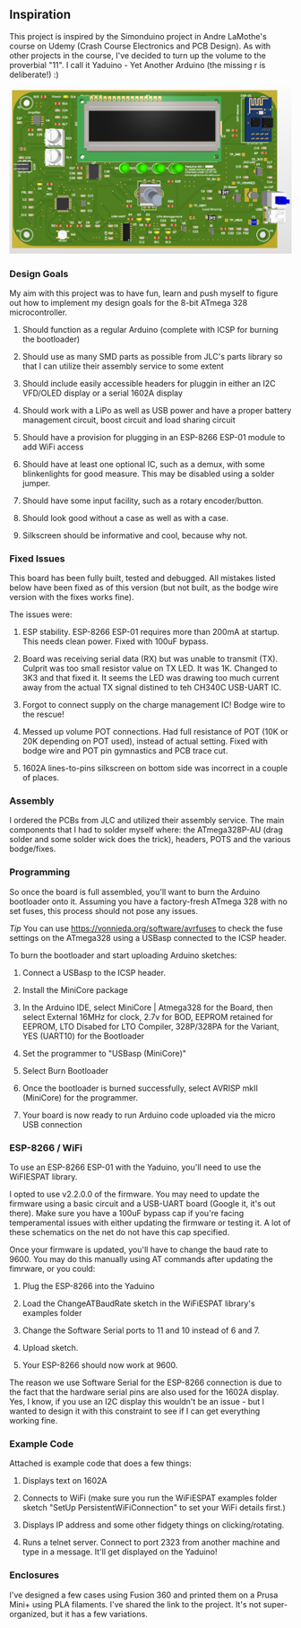 ## Inspiration
This project is inspired by the Simonduino project in Andre LaMothe's course on Udemy (Crash Course Electronics and PCB Design). As with other projects in the course, I've decided to turn up the volume to the proverbial "11". I call it 
Yaduino - Yet Another Arduino (the missing r is deliberate!) :)

![Top PCB image](https://github.com/hishamk/yaduino/blob/main/top.png?raw=true)

 
### Design Goals
My aim with this project was to have fun, learn and push myself to figure out how to implement my design goals for the 8-bit ATmega 328 microcontroller.

   

 1. Should function as a regular Arduino (complete with ICSP for burning
    the bootloader)

 2. Should use as many SMD parts as possible from JLC's parts library so
    that I can utilize their assembly service to some extent
    
 3.  Should include easily accessible headers for pluggin in either an
    I2C VFD/OLED display or a serial 1602A display
    
 4. Should work with a LiPo as well as USB power and have a proper
    battery management circuit, boost circuit and load sharing circuit
    
 5. Should have a provision for plugging in an ESP-8266 ESP-01 module to add WiFi
    access
    
 6. Should have at least one optional IC, such as a demux, with some
    blinkenlights for good measure. This may be disabled using a solder
    jumper.
    
  7.  Should have some input facility, such as a rotary encoder/button.
    
  8.  Should look good without a case as well as with a case.
    
   9. Silkscreen should be informative and cool, because why not.

  
### Fixed Issues 

This board has been fully built, tested and debugged. All mistakes listed below have been fixed as of this version (but not built, as the bodge wire version with the fixes works fine).

  

The issues were:

 1. ESP stability. ESP-8266 ESP-01 requires more than 200mA at startup. This needs clean power. Fixed with 100uF bypass.

  2. Board was receiving serial data (RX) but was unable to transmit (TX). Culprit was too small resistor value on TX LED. It was 1K. Changed to 3K3 and that fixed it. It seems the LED was drawing too much current away from the actual 
TX signal distined to teh CH340C USB-UART IC.

3. Forgot to connect supply on the charge management IC! Bodge wire to the rescue!

4. Messed up volume POT connections. Had full resistance of POT (10K or 20K depending on POT used), instead of actual setting. Fixed with bodge wire and POT pin gymnastics and PCB trace cut.

 5. 1602A lines-to-pins silkscreen on bottom side was incorrect in a couple of places.
 
### Assembly

I ordered the PCBs from JLC and utilized their assembly service. The main components that I had to solder myself where: the ATmega328P-AU (drag solder and some solder wick does the trick), headers, POTS and the various bodge/fixes.


### Programming
  
So once the board is full assembled, you'll want to burn the Arduino bootloader onto it. Assuming you have a factory-fresh ATmega 328 with no set fuses, this process should not pose any issues.

*Tip*
You can use https://vonnieda.org/software/avrfuses to check the fuse settings on the ATmega328 using a USBasp connected to the ICSP header.

  
To burn the bootloader and start uploading Arduino sketches:

1. Connect a USBasp to the ICSP header.

2. Install the MiniCore package

3. In the Arduino IDE, select MiniCore | Atmega328 for the Board, then select External 16MHz for clock, 2.7v for BOD, EEPROM retained for EEPROM, LTO Disabed for LTO Compiler, 328P/328PA for the Variant, YES (UART10) for the Bootloader

4. Set the programmer to "USBasp (MiniCore)"

5. Select Burn Bootloader

6. Once the bootloader is burned successfully, select AVRISP mkII (MiniCore) for the programmer.

7. Your board is now ready to run Arduino code uploaded via the micro USB connection

### ESP-8266 / WiFi

 To use an ESP-8266 ESP-01 with the Yaduino, you'll need to use the WiFIESPAT library.

I opted to use v2.2.0.0 of the firmware. You may need to update the firmware using a basic circuit and a USB-UART board (Google it, it's out there). Make sure you have a 100uF bypass cap if you're facing temperamental issues with either 
updating the firmware or testing it. A lot of these schematics on the net do not have this cap specified.

Once your firmware is updated, you'll have to change the baud rate to 9600. You may do this manually using AT commands after updating the fimrware, or you could:

1. Plug the ESP-8266 into the Yaduino

2. Load the ChangeATBaudRate sketch in the WiFiESPAT library's examples folder

3. Change the Software Serial ports to 11 and 10 instead of 6 and 7.

4. Upload sketch.

5. Your ESP-8266 should now work at 9600.

The reason we use Software Serial for the ESP-8266 connection is due to the fact that the hardware serial pins are also used for the 1602A display. Yes, I know, if you use an I2C display this wouldn't be an issue - but I wanted to 
design it with this constraint to see if I can get everything working fine.

### Example Code

  Attached is example code that does a few things:

1. Displays text on 1602A

2. Connects to WiFi (make sure you run the WiFiESPAT examples folder sketch "SetUp PersistentWiFiConnection" to set your WiFi details first.)

3. Displays IP address and some other fidgety things on clicking/rotating.

4. Runs a telnet server. Connect to port 2323 from another machine and type in a message. It'll get displayed on the Yaduino!

### Enclosures

I've designed a few cases using Fusion 360 and printed them on a Prusa Mini+ using PLA filaments. I've shared the link to the project. It's not super-organized, but it has a few variations.

